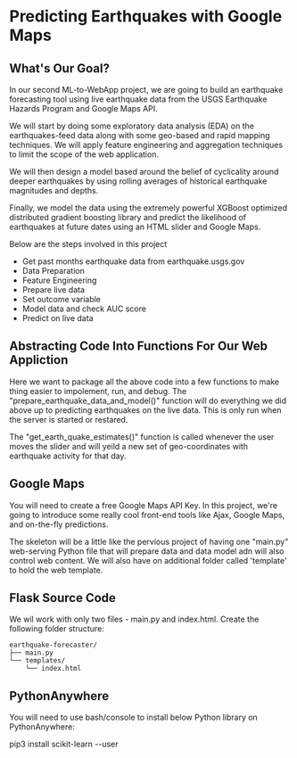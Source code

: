 # Predicting Earthquakes with Google Maps

## What's Our Goal?
In our second ML-to-WebApp project, we are going to build an earthquake forecasting tool using live earthquake data from the USGS Earthquake Hazards Program and Google Maps API.

We will start by doing some exploratory data analysis (EDA) on the earthquakes-feed data along with some geo-based and rapid mapping techniques. We will apply feature engineering and aggregation techniques to limit the scope of the web application.

We will then design a model based around the belief of cyclicality around deeper earthquakes by using rolling averages of historical earthquake magnitudes and depths.

Finally, we model the data using the extremely powerful XGBoost optimized distributed gradient boosting library and predict the likelihood of earthquakes at future dates using an HTML slider and Google Maps.

Below are the steps involved in this project

* Get past months earthquake data from earthquake.usgs.gov
* Data Preparation
* Feature Engineering
* Prepare live data
* Set outcome variable
* Model data and check AUC score
* Predict on live data

## Abstracting Code Into Functions For Our Web Appliction

Here we want to package all the above code into a few functions to make thing easier to impolement, run, and debug. The "prepare_earthquake_data_and_model()" function will do everything we did above up to predicting earthquakes on the live data. This is only run when the server is started or restared.

The "get_earth_quake_estimates()" function is called whenever the user moves the slider and will yeild a new set of geo-coordinates with earthquake activity for that day.

## Google Maps

You will need to create a free Google Maps API Key. In this project, we're going to introduce some really cool front-end tools like Ajax, Google Maps, and on-the-fly predictions.

The skeleton will be a little like the pervious project of having one "main.py" web-serving Python file that will prepare data and data model adn will also control web content. We will also have on additional folder called 'template' to hold the web template.

## Flask Source Code
We wil work with only two files - main.py and index.html. Create the following folder structure:

```
earthquake-forecaster/ 
├── main.py 
└── templates/ 
    └── index.html
```

## PythonAnywhere
You will need to use bash/console to install below Python library on PythonAnywhere:

pip3 install scikit-learn --user
